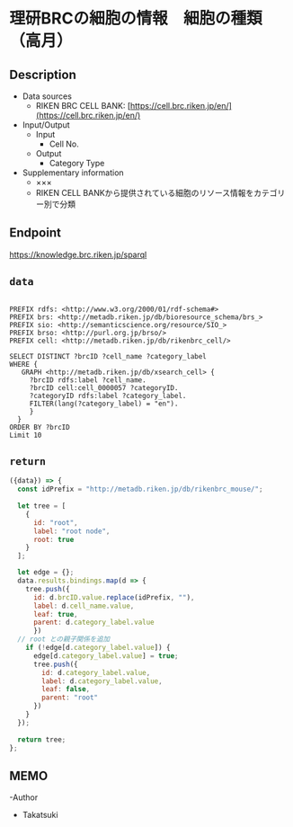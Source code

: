 # 理研BRCの細胞の情報　細胞の種類（高月）

## Description

- Data sources
     - RIKEN BRC CELL BANK: [https://cell.brc.riken.jp/en/](https://cell.brc.riken.jp/en/)
- Input/Output
     -  Input
        - Cell No.
    - Output
        - Category Type
- Supplementary information
     - ×××
     - RIKEN CELL BANKから提供されている細胞のリソース情報をカテゴリー別で分類


## Endpoint

https://knowledge.brc.riken.jp/sparql

## `data`

```sparql

PREFIX rdfs: <http://www.w3.org/2000/01/rdf-schema#>
PREFIX brs: <http://metadb.riken.jp/db/bioresource_schema/brs_>
PREFIX sio: <http://semanticscience.org/resource/SIO_>
PREFIX brso: <http://purl.org.jp/brso/>
PREFIX cell: <http://metadb.riken.jp/db/rikenbrc_cell/>

SELECT DISTINCT ?brcID ?cell_name ?category_label
WHERE {
   GRAPH <http://metadb.riken.jp/db/xsearch_cell> { 
     ?brcID rdfs:label ?cell_name.
     ?brcID cell:cell_0000057 ?categoryID.
     ?categoryID rdfs:label ?category_label.
     FILTER(lang(?category_label) = "en").
     }
  }
ORDER BY ?brcID
Limit 10

```
## `return`

```javascript
({data}) => {
  const idPrefix = "http://metadb.riken.jp/db/rikenbrc_mouse/";
 
  let tree = [
    {
      id: "root",
      label: "root node",
      root: true
    }
  ];

  let edge = {};
  data.results.bindings.map(d => {
    tree.push({
      id: d.brcID.value.replace(idPrefix, ""),
      label: d.cell_name.value,
      leaf: true,
      parent: d.category_label.value
      })
  // root との親子関係を追加
    if (!edge[d.category_label.value]) {
      edge[d.category_label.value] = true;
      tree.push({   
        id: d.category_label.value,
        label: d.category_label.value,
        leaf: false,
        parent: "root"
      })
    }
  });
  
  return tree;
};
```


## MEMO
-Author
 - Takatsuki